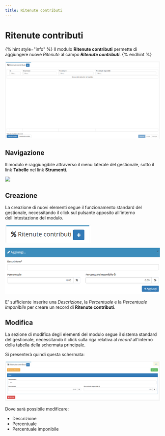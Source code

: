 ```yaml
---
title: Ritenute contributi
---
```


# Ritenute contributi

{% hint style="info" %}
Il modulo **Ritenute contributi** permette di aggiungere nuove _Ritenute_ al campo _**Ritenute contributi**_.
{% endhint %}

![Screenshot interfaccia ritenute contributi](../../../.gitbook/assets/RitenuteContributi.PNG)

## Navigazione

Il modulo è raggiungibile attraverso il menu laterale del gestionale, sotto il link **Tabelle** nel link **Strumenti**.

![](https://firebasestorage.googleapis.com/v0/b/gitbook-x-prod.appspot.com/o/spaces%2F-LZJeLg23eVDvrCv74U7-887967055%2Fuploads%2FKy4vlaWo5zpan7iSwE3Q%2Ffile.png?alt=media)

## Creazione

La creazione di nuovi elementi segue il funzionamento standard del gestionale, necessitando il click sul pulsante apposito all'interno dell'intestazione del modulo.

![Screenshot creazione ritenute contributi](../../../.gitbook/assets/AggiuntaRitenuteContributi.PNG)

![Screenshot creazione ritenute contributi](../../../.gitbook/assets/AggiungereRitenuteContributi.PNG)

E' sufficiente inserire una _Descrizione_, la _Percentuale_ e la _Percentuale imponibile_ per creare un record di **Ritenute contributi**.

## Modifica

La sezione di modifica degli elementi del modulo segue il sistema standard del gestionale, necessitando il click sulla riga relativa al _record_ all'interno della tabella della schermata principale.

Si presenterà quindi questa schermata:

![Screenshot modifica dati ritenute contributi](../../../.gitbook/assets/ModificaRitenuteContributi.PNG)

Dove sarà possibile modificare:

* Descrizione
* Percentuale
* Percentuale imponibile
